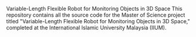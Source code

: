 Variable-Length Flexible Robot for Monitoring Objects in 3D Space
This repository contains all the source code for the Master of Science project titled "Variable-Length Flexible Robot for Monitoring Objects in 3D Space," completed at the International Islamic University Malaysia (IIUM).
